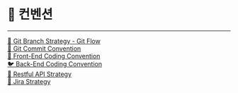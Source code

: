 # 📝 컨벤션

---

[:rocket: Git Branch Strategy - Git Flow](git_flow.md) <br/>
[:seedling: Git Commit Convention](git_commit.md) <br/>
[:eyes: Front-End Coding Convention](fe_coding_convention.md) <br/>
[:bird: Back-End Coding Convention](be_coding_convention.md) <br/>
[:large_blue_diamond: Restful API Strategy](restful_api.md) <br/>
[:busts_in_silhouette: Jira Strategy](jira.md) <br/>
